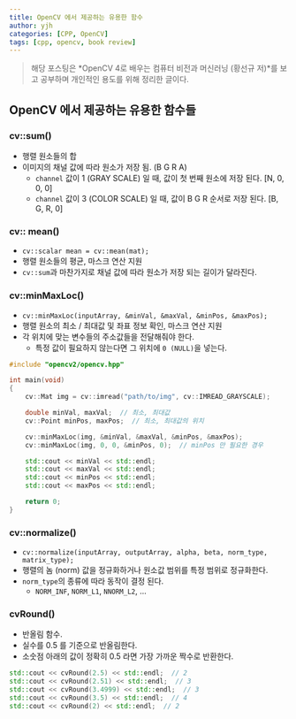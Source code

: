 ```yaml
---
title: OpenCV 에서 제공하는 유용한 함수
author: yjh
categories: [CPP, OpenCV]
tags: [cpp, opencv, book review]
---
```


> 해당 포스팅은 *OpenCV 4로 배우는 컴퓨터 비전과 머신러닝 (황선규 저)*를 보고 공부하며 개인적인 용도를 위해 정리한 글이다.

## OpenCV 에서 제공하는 유용한 함수들

### cv::sum()

- 행렬 원소들의 합
- 이미지의 채널 값에 따라 원소가 저장 됨. (B G R A)
  - `channel` 값이 1 (GRAY SCALE) 일 때, 값이 첫 번째 원소에 저장 된다. [N, 0, 0, 0]
  - `channel` 값이 3 (COLOR SCALE) 일 때, 값이 B G R 순서로 저장 된다. [B, G, R, 0]

### cv:: mean()

- `cv::scalar mean = cv::mean(mat);`
- 행렬 원소들의 평균, 마스크 연산 지원
- `cv::sum`과 마찬가지로 채널 값에 따라 원소가 저장 되는 길이가 달라진다.

### cv::minMaxLoc()

- `cv::minMaxLoc(inputArray, &minVal, &maxVal, &minPos, &maxPos);`
- 행렬 원소의 최소 / 최대값 및 좌표 정보 확인, 마스크 연산 지원
- 각 위치에 맞는 변수들의 주소값들을 전달해줘야 한다.
  - 특정 값이 필요하지 않는다면 그 위치에 `0 (NULL)`을 넣는다.

```cpp
#include "opencv2/opencv.hpp"

int main(void)
{
    cv::Mat img = cv::imread("path/to/img", cv::IMREAD_GRAYSCALE);

    double minVal, maxVal;  // 최소, 최대값
    cv::Point minPos, maxPos;  // 최소, 최대값의 위치

    cv::minMaxLoc(img, &minVal, &maxVal, &minPos, &maxPos);
    cv::minMaxLoc(img, 0, 0, &minPos, 0);  // minPos 만 필요한 경우

    std::cout << minVal << std::endl;
    std::cout << maxVal << std::endl;
    std::cout << minPos << std::endl;
    std::cout << maxPos << std::endl;

    return 0;
}
```

### cv::normalize()

- `cv::normalize(inputArray, outputArray, alpha, beta, norm_type, matrix_type);`
- 행렬의 놈 (norm) 값을 정규화하거나 원소값 범위를 특정 범위로 정규화한다.
- `norm_type`의 종류에 따라 동작이 결정 된다.
  - `NORM_INF`, `NORM_L1`, `NNORM_L2`, ...

### cvRound()

- 반올림 함수.
- 실수를 0.5 를 기준으로 반올림한다.
- 소숫점 아래의 값이 정확히 0.5 라면 가장 가까운 짝수로 반환한다.

```cpp
std::cout << cvRound(2.5) << std::endl;  // 2
std::cout << cvRound(2.51) << std::endl;  // 3
std::cout << cvRound(3.4999) << std::endl;  // 3
std::cout << cvRound(3.5) << std::endl;  // 4
std::cout << cvRound(2) << std::endl;  // 2
```
